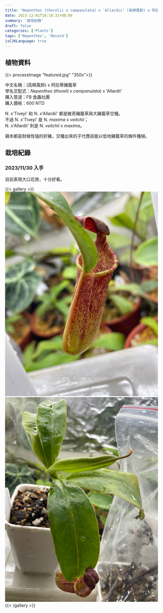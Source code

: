 ```yaml
---
title: "Nepenthes (thorelii x campanulata) x 'Allardii' (高棉風鈴) x 阿拉蒂豬籠草"
date: 2023-12-01T18:10:31+08:00
summary: '栽培紀錄'
draft: false
categories: ['Plants']
tags: ['Nepenthes', 'Record']
isCJKLanguage: true
---
```


## 植物資料

{{< processImage "featured.jpg" "350x">}}

中文名稱：(高棉風鈴) x 阿拉蒂豬籠草  
學名交配式：*Nepenthes* (*thorelii* x *campanulata*) x 'Allardii'  
購入管道：FB 食蟲社團  
購入價格：600 NTD  

N. x'Tiveyi' 和 N. x'Allardii' 都是維奇豬籠草與大豬籠草交種。  
不過 N. x'Tiveyi' 是 N. *maxima* x *veitchii*；  
N. x'Allardii' 則是 N. *veitchii* x *maxima*。

親本都是耐候性強的好豬，交種出來的子代應該能以低地豬籠草的條件種植。  

## 栽培紀錄

### 2023/11/30 入手

目前表現大口花唇，十分好看。  

{{< gallery >}}
  <img src="./images/2023-11-30(1).jpg" class="grid-w50">
  <img src="./images/2023-11-30(2).jpg" class="grid-w50">
{{< /gallery >}}
